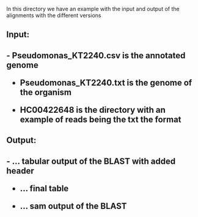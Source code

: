 In this directory we have an example with the input and output of the alignments with the different versions
<h2>Input:<h2>
 - Pseudomonas_KT2240.csv is the annotated genome
  
 - Pseudomonas_KT2240.txt is the genome of the organism
  
 - HC00422648 is the directory with an example of reads being the txt the format

<h2>Output:<h2>
 - ... tabular output of the BLAST with added header
  
 - ... final table
  
 - ... sam output of the BLAST
